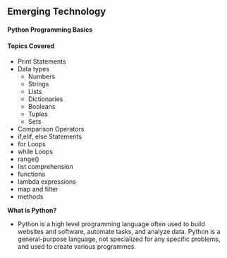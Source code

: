 ## Emerging Technology
#### Python Programming Basics
#### Topics Covered
- Print Statements
- Data types
    - Numbers
    - Strings
    - Lists
    - Dictionaries
    - Booleans
    - Tuples
    - Sets
- Comparison Operators
- if,elif, else Statements
- for Loops
- while Loops
- range()
- list comprehension
- functions
- lambda expressions
- map and filter
- methods


**What is Python?**
  - Python is a high level programming language often used to build websites and software, automate tasks, and analyze data. Python is a general-purpose language, not specialized for any specific problems, and used to create various programmes.
